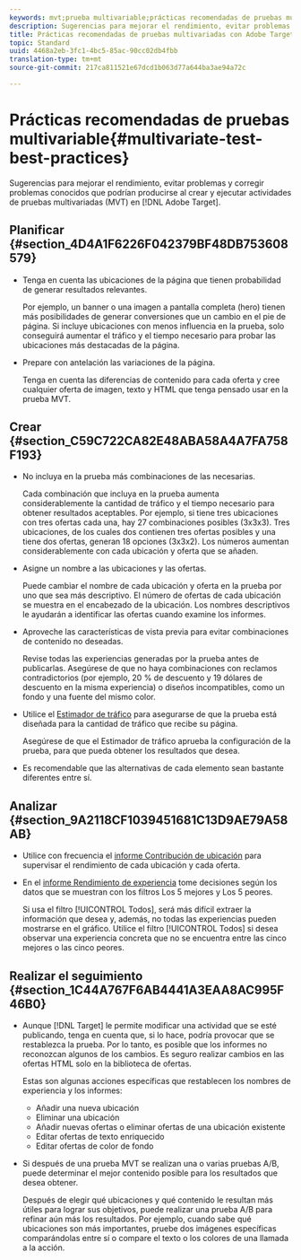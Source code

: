 ```yaml
---
keywords: mvt;prueba multivariable;prácticas recomendadas de pruebas multivariable;prácticas recomendadas de mvt;combinaciones de mvt;informes de mvt
description: Sugerencias para mejorar el rendimiento, evitar problemas y corregir problemas conocidos que podrían producirse al crear y ejecutar actividades de prueba multivariable en Adobe Target.
title: Prácticas recomendadas de pruebas multivariadas con Adobe Target
topic: Standard
uuid: 4468a2eb-3fc1-4bc5-85ac-90cc02db4fbb
translation-type: tm+mt
source-git-commit: 217ca811521e67dcd1b063d77a644ba3ae94a72c

---
```



# Prácticas recomendadas de pruebas multivariable{#multivariate-test-best-practices}

Sugerencias para mejorar el rendimiento, evitar problemas y corregir problemas conocidos que podrían producirse al crear y ejecutar actividades de pruebas multivariadas (MVT) en [!DNL Adobe Target].

## Planificar  {#section_4D4A1F6226F042379BF48DB753608579}

* Tenga en cuenta las ubicaciones de la página que tienen probabilidad de generar resultados relevantes.

   Por ejemplo, un banner o una imagen a pantalla completa (hero) tienen más posibilidades de generar conversiones que un cambio en el pie de página. Si incluye ubicaciones con menos influencia en la prueba, solo conseguirá aumentar el tráfico y el tiempo necesario para probar las ubicaciones más destacadas de la página.
* Prepare con antelación las variaciones de la página.

   Tenga en cuenta las diferencias de contenido para cada oferta y cree cualquier oferta de imagen, texto y HTML que tenga pensado usar en la prueba MVT.

## Crear  {#section_C59C722CA82E48ABA58A4A7FA758F193}

* No incluya en la prueba más combinaciones de las necesarias.

   Cada combinación que incluya en la prueba aumenta considerablemente la cantidad de tráfico y el tiempo necesario para obtener resultados aceptables. Por ejemplo, si tiene tres ubicaciones con tres ofertas cada una, hay 27 combinaciones posibles (3x3x3). Tres ubicaciones, de los cuales dos contienen tres ofertas posibles y una tiene dos ofertas, generan 18 opciones (3x3x2). Los números aumentan considerablemente con cada ubicación y oferta que se añaden.

* Asigne un nombre a las ubicaciones y las ofertas.

   Puede cambiar el nombre de cada ubicación y oferta en la prueba por uno que sea más descriptivo. El número de ofertas de cada ubicación se muestra en el encabezado de la ubicación. Los nombres descriptivos le ayudarán a identificar las ofertas cuando examine los informes.

* Aproveche las características de vista previa para evitar combinaciones de contenido no deseadas.

   Revise todas las experiencias generadas por la prueba antes de publicarlas. Asegúrese de que no haya combinaciones con reclamos contradictorios (por ejemplo, 20 % de descuento y 19 dólares de descuento en la misma experiencia) o diseños incompatibles, como un fondo y una fuente del mismo color.

* Utilice el [Estimador de tráfico](/help/c-activities/c-multivariate-testing/t-create-multivariate-test/traffic-estimator.md) para asegurarse de que la prueba está diseñada para la cantidad de tráfico que recibe su página.

   Asegúrese de que el Estimador de tráfico aprueba la configuración de la prueba, para que pueda obtener los resultados que desea.
* Es recomendable que las alternativas de cada elemento sean bastante diferentes entre sí.

## Analizar  {#section_9A2118CF1039451681C13D9AE79A58AB}

* Utilice con frecuencia el [informe Contribución de ubicación](/help/c-reports/location-contribution-report.md) para supervisar el rendimiento de cada ubicación y cada oferta.
* En el [informe Rendimiento de experiencia](/help/c-reports/experience-performance-report.md) tome decisiones según los datos que se muestran con los filtros Los 5 mejores y Los 5 peores.

   Si usa el filtro [!UICONTROL Todos], será más difícil extraer la información que desea y, además, no todas las experiencias pueden mostrarse en el gráfico. Utilice el filtro [!UICONTROL Todos] si desea observar una experiencia concreta que no se encuentra entre las cinco mejores o las cinco peores.

## Realizar el seguimiento  {#section_1C44A767F6AB4441A3EAA8AC995F46B0}

* Aunque [!DNL Target] le permite modificar una actividad que se esté publicando, tenga en cuenta que, si lo hace, podría provocar que se restablezca la prueba. Por lo tanto, es posible que los informes no reconozcan algunos de los cambios. Es seguro realizar cambios en las ofertas HTML solo en la biblioteca de ofertas.

   Estas son algunas acciones específicas que restablecen los nombres de experiencia y los informes:

   * Añadir una nueva ubicación
   * Eliminar una ubicación
   * Añadir nuevas ofertas o eliminar ofertas de una ubicación existente
   * Editar ofertas de texto enriquecido
   * Editar ofertas de color de fondo

* Si después de una prueba MVT se realizan una o varias pruebas A/B, puede determinar el mejor contenido posible para los resultados que desea obtener.

   Después de elegir qué ubicaciones y qué contenido le resultan más útiles para lograr sus objetivos, puede realizar una prueba A/B para refinar aún más los resultados. Por ejemplo, cuando sabe qué ubicaciones son más importantes, pruebe dos imágenes específicas comparándolas entre sí o compare el texto o los colores de una llamada a la acción.

